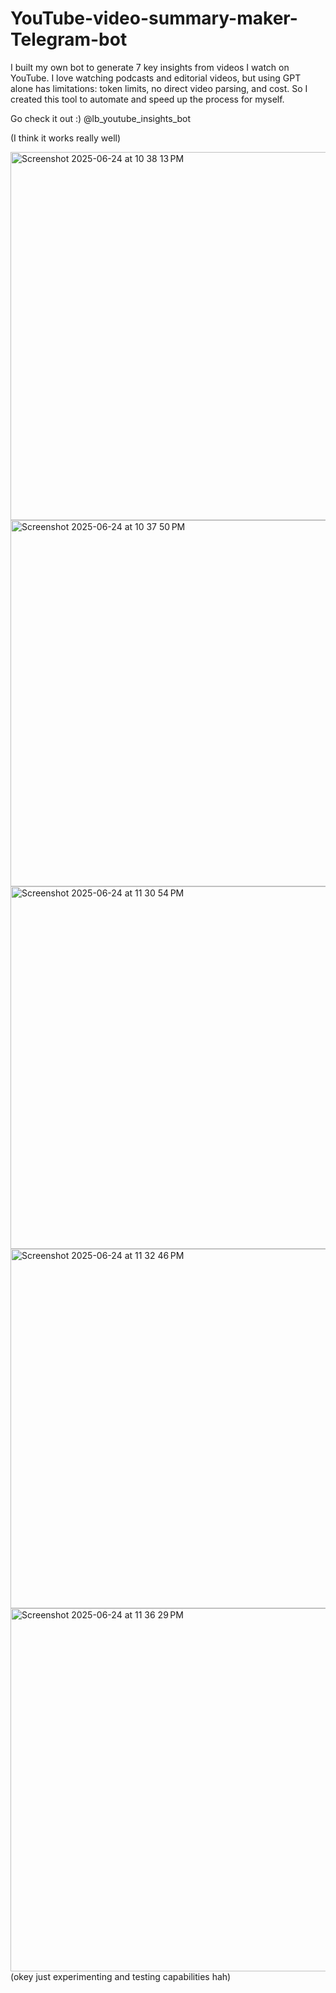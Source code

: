 # YouTube-video-summary-maker-Telegram-bot
I built my own bot to generate 7 key insights from videos I watch on YouTube. I love watching podcasts and editorial videos, but using GPT alone has limitations: token limits, no direct video parsing, and cost. So I created this tool to automate and speed up the process for myself.


Go check it out :)
@lb_youtube_insights_bot


(I think it works really well)

<img width="589" alt="Screenshot 2025-06-24 at 10 38 13 PM" src="https://github.com/user-attachments/assets/61f3964b-25cf-4be1-b81f-bfe441efbb64" />

<img width="586" alt="Screenshot 2025-06-24 at 10 37 50 PM" src="https://github.com/user-attachments/assets/945dc99d-1f0c-4e27-9c26-cb4333061040" />

<img width="580" alt="Screenshot 2025-06-24 at 11 30 54 PM" src="https://github.com/user-attachments/assets/a70df31b-ffe8-4161-8913-471042725dbb" />

<img width="575" alt="Screenshot 2025-06-24 at 11 32 46 PM" src="https://github.com/user-attachments/assets/0d8f3ce0-bdd6-40b2-87c8-3688ad5db411" />

<img width="581" alt="Screenshot 2025-06-24 at 11 36 29 PM" src="https://github.com/user-attachments/assets/f66c3bd7-1df0-4ff0-9b67-94b1f4ccbba1" />
(okey just experimenting and testing capabilities hah) 
